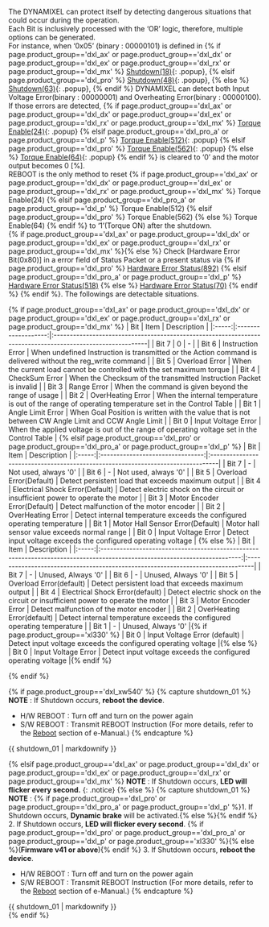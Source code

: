 The DYNAMIXEL can protect itself by detecting dangerous situations that could occur during the operation.  
Each Bit is inclusively processed with the ‘OR’ logic, therefore, multiple options can be generated.  
For instance, when ‘0x05’ (binary : 00000101) is defined in {% if page.product_group=='dxl_ax' or page.product_group=='dxl_dx' or page.product_group=='dxl_ex' or page.product_group=='dxl_rx' or page.product_group=='dxl_mx' %} [Shutdown(18)]{: .popup}, {% elsif page.product_group=='dxl_pro' %} [Shutdown(48)]{: .popup}, {% else %} [Shutdown(63)]{: .popup}, {% endif %} DYNAMIXEL can detect both Input Voltage Error(binary : 00000001) and Overheating Error(binary : 00000100).  
If those errors are detected, {% if page.product_group=='dxl_ax' or page.product_group=='dxl_dx' or page.product_group=='dxl_ex' or page.product_group=='dxl_rx' or page.product_group=='dxl_mx' %} [Torque Enable(24)]{: .popup} {% elsif page.product_group=='dxl_pro_a' or page.product_group=='dxl_p' %} [Torque Enable(512)]{: .popup} {% elsif page.product_group=='dxl_pro' %} [Torque Enable(562)]{: .popup} {% else %} [Torque Enable(64)]{: .popup} {% endif %} is cleared to ‘0’ and the motor output becomes 0 [%].  
REBOOT is the only method to reset {% if page.product_group=='dxl_ax' or page.product_group=='dxl_dx' or page.product_group=='dxl_ex' or page.product_group=='dxl_rx' or page.product_group=='dxl_mx' %} Torque Enable(24) {% elsif page.product_group=='dxl_pro_a' or page.product_group=='dxl_p' %} Torque Enable(512) {% elsif page.product_group=='dxl_pro' %} Torque Enable(562) {% else %} Torque Enable(64) {% endif %} to ‘1’(Torque ON) after the shutdown.  
{% if page.product_group=='dxl_ax' or page.product_group=='dxl_dx' or page.product_group=='dxl_ex' or page.product_group=='dxl_rx' or page.product_group=='dxl_mx' %}{% else %} Check [Hardware Error Bit(0x80)] in a error field of Status Packet or a present status via {% if page.product_group=='dxl_pro' %} [Hardware Error Status(892)] {% elsif page.product_group=='dxl_pro_a' or page.product_group=='dxl_p' %} [Hardware Error Status(518)] {% else %} [Hardware Error Status(70)] {% endif %} {% endif %}. The followings are detectable situations.

{% if page.product_group=='dxl_ax' or page.product_group=='dxl_dx' or page.product_group=='dxl_ex' or page.product_group=='dxl_rx' or page.product_group=='dxl_mx' %}
| Bit | Item | Description |
|:-----:|:-------------------:|:-----------------------------------------------------------------------------------------------------------|
| Bit 7 | 0 | - |
| Bit 6 | Instruction Error | When undefined Instruction is transmitted or the Action command is delivered without the reg_write command |
| Bit 5 | Overload Error | When the current load cannot be controlled with the set maximum torque |
| Bit 4 | CheckSum Error | When the Checksum of the transmitted Instruction Packet is invalid |
| Bit 3 | Range Error | When the command is given beyond the range of usage |
| Bit 2 | OverHeating Error | When the internal temperature is out of the range of operating temperature set in the Control Table |
| Bit 1 | Angle Limit Error | When Goal Position is written with the value that is not between CW Angle Limit and CCW Angle Limit |
| Bit 0 | Input Voltage Error | When the applied voltage is out of the range of operating voltage set in the Control Table |
{% elsif page.product_group=='dxl_pro' or page.product_group=='dxl_pro_a' or page.product_group=='dxl_p' %}
| Bit | Item | Description |
|:-----:|:--------------------------------:|:--------------------------------------------------------------------------------|
| Bit 7 | - | Not used, always '0' |
| Bit 6 | - | Not used, always '0' |
| Bit 5 | Overload Error(Default) | Detect persistent load that exceeds maximum output |
| Bit 4 | Electrical Shock Error(Default) | Detect electric shock on the circuit or insufficient power to operate the motor |
| Bit 3 | Motor Encoder Error(Default) | Detect malfunction of the motor encoder |
| Bit 2 | OverHeating Error | Detect internal temperature exceeds the configured operating temperature |
| Bit 1 | Motor Hall Sensor Error(Default) | Motor hall sensor value exceeds normal range |
| Bit 0 | Input Voltage Error | Detect input voltage exceeds the configured operating voltage |
{% else %}
| Bit | Item | Description |
|:-----:|:-------------------------------------------------------------------------------------------------------------------------:|:--------------------------------------------------------------------------------|
| Bit 7 | - | Unused, Always '0' |
| Bit 6 | - | Unused, Always '0' |
| Bit 5 | Overload Error(default) | Detect persistent load that exceeds maximum output |
| Bit 4 | Electrical Shock Error(default) | Detect electric shock on the circuit or insufficient power to operate the motor |
| Bit 3 | Motor Encoder Error | Detect malfunction of the motor encoder |
| Bit 2 | OverHeating Error(default) | Detect internal temperature exceeds the configured operating temperature |
| Bit 1 | - | Unused, Always '0' |{% if page.product_group=='xl330' %}
| Bit 0 | Input Voltage Error (default) | Detect input voltage exceeds the configured operating voltage |{% else %}
| Bit 0 | Input Voltage Error | Detect input voltage exceeds the configured operating voltage |{% endif %}

{% endif %}

{% if page.product_group=='dxl_xw540' %}
{% capture shutdown_01 %}
**NOTE** : If Shutdown occurs, **reboot the device**.

- H/W REBOOT : Turn off and turn on the power again
- S/W REBOOT : Transmit REBOOT Instruction (For more details, refer to the [Reboot](/docs/en/dxl/protocol2/#reboot) section of e-Manual.)
{% endcapture %}
<div class="notice">{{ shutdown_01 | markdownify }}</div>

{% elsif page.product_group=='dxl_ax' or page.product_group=='dxl_dx' or page.product_group=='dxl_ex' or page.product_group=='dxl_rx' or page.product_group=='dxl_mx' %}
**NOTE** : If Shutdown occurs, **LED will flicker every second.**
{: .notice}
{% else %}
{% capture shutdown_01 %}
**NOTE** :
{% if page.product_group=='dxl_pro' or page.product_group=='dxl_pro_a' or page.product_group=='dxl_p' %}1. If Shutdown occurs, **Dynamic brake** will be activated.{% else %}{% endif %} 2. If Shutdown occurs, **LED will flicker every second**. {% if page.product_group=='dxl_pro' or page.product_group=='dxl_pro_a' or page.product_group=='dxl_p' or page.product_group=='xl330' %}{% else %}(**Firmware v41 or above**){% endif %} 3. If Shutdown occurs, **reboot the device**.

- H/W REBOOT : Turn off and turn on the power again
- S/W REBOOT : Transmit REBOOT Instruction (For more details, refer to the [Reboot](/docs/en/dxl/protocol2/#reboot) section of e-Manual.)
{% endcapture %}
<div class="notice">{{ shutdown_01 | markdownify }}</div>
{% endif %}

[shutdown(18)]: /docs/en/popup/x/control_table_shutdown
[shutdown(48)]: /docs/en/popup/x/control_table_shutdown
[shutdown(63)]: /docs/en/popup/x/control_table_shutdown
[torque enable(24)]: /docs/en/popup/x/control_table_torque_enable
[torque enable(64)]: /docs/en/popup/x/control_table_torque_enable
[torque enable(512)]: /docs/en/popup/x/control_table_torque_enable
[torque enable(562)]: /docs/en/popup/x/control_table_torque_enable
[hardware error status(70)]: #hardware-error-status
[hardware error status(518)]: #hardware-error-status
[hardware error status(892)]: #hardware-error-status
